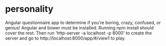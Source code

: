 # personality

Angular questionnaire app to determine if you're boring, crazy, confused, or genius!
Angular and bower must be installed. Running npm install should cover the rest.
Then run 'http-server -a localhost -p 8000' to create the server and go to http://localhost:8000/app/#/view1 to play.
